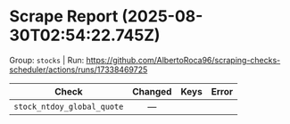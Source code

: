 # Scrape Report (2025-08-30T02:54:22.745Z)

Group: `stocks`  |  Run: https://github.com/AlbertoRoca96/scraping-checks-scheduler/actions/runs/17338469725

| Check | Changed | Keys | Error |
|---|:---:|:--|:--|
| `stock_ntdoy_global_quote` | — |  |  |
